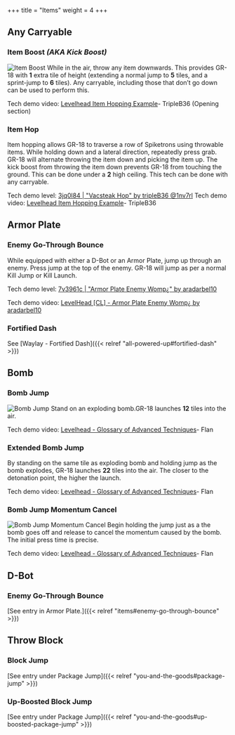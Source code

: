 +++
title = "Items"
weight = 4
+++

## Any Carryable

### Item Boost _(AKA Kick Boost)_
![Item Boost](/img/items/ItemBoost.gif#floatright)
While in the air, throw any item downwards. This provides GR-18 with **1** extra tile of height (extending a normal jump to **5** tiles, and a sprint-jump to **6** tiles). Any carryable, including those that don’t go down can be used to perform this.

Tech demo video: [Levelhead Item Hopping Example](https://www.youtube.com/watch?v=MXkydn-30Yg)- TripleB36 (Opening section)

### Item Hop
Item hopping allows GR-18 to traverse a row of Spiketrons using throwable items. While holding down and a lateral direction, repeatedly press grab. GR-18 will alternate throwing the item down and picking the item up. The kick boost from throwing the item down prevents GR-18 from touching the ground. This can be done under a **2** high ceiling. This tech can be done with any carryable.

Tech demo level: [3jq0l84 | "Vacsteak Hop" by tripleB36 @1nv7rl](https://lvlhd.co/+3jq0l84)
Tech demo video: [Levelhead Item Hopping Example](https://www.youtube.com/watch?v=MXkydn-30Yg)- TripleB36

## Armor Plate

### Enemy Go-Through Bounce
While equipped with either a D-Bot or an Armor Plate, jump up through an enemy. Press jump at the top of the enemy. GR-18 will jump as per a normal Kill Jump or Kill Launch.

Tech demo level: [7v3961c | "Armor Plate Enemy Womp¿" by aradarbel10](https://levelhead.io/+7v3961c)

Tech demo video: [LevelHead [CL] - Armor Plate Enemy Womp¿ by aradarbel10](https://www.youtube.com/watch?v=XEjU9aSQN2I)

### Fortified Dash

See [Waylay - Fortified Dash]({{< relref "all-powered-up#fortified-dash" >}})

## Bomb

### Bomb Jump
![Bomb Jump](/img/items/BombJump.gif#floatright)
Stand on an exploding bomb.GR-18 launches **12** tiles into the air.

Tech demo video: [Levelhead - Glossary of Advanced Techniques](https://youtu.be/m1AH-9Dm4gk?t=43)- Flan

### Extended Bomb Jump
By standing on the same tile as exploding bomb and holding jump as the bomb explodes, GR-18 launches **22** tiles into the air. The closer to the detonation point, the higher the launch.

Tech demo video: [Levelhead - Glossary of Advanced Techniques](https://youtu.be/m1AH-9Dm4gk?t=50)- Flan

### Bomb Jump Momentum Cancel
![Bomb Jump Momentum Cancel](/img/items/BombJumpMomentumCancel.gif#floatright)
Begin holding the jump just as a the bomb goes off and release to cancel the momentum caused by the bomb. The initial press time is precise.

Tech demo video: [Levelhead - Glossary of Advanced Techniques](https://youtu.be/m1AH-9Dm4gk?t=61)- Flan

## D-Bot

### Enemy Go-Through Bounce

[See entry in Armor Plate.]({{< relref "items#enemy-go-through-bounce" >}})

## Throw Block

### Block Jump

[See entry under Package Jump]({{< relref "you-and-the-goods#package-jump" >}})

### Up-Boosted Block Jump

[See entry under Package Jump]({{< relref "you-and-the-goods#up-boosted-package-jump" >}})
